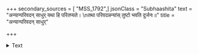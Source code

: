 +++
secondary_sources = [ "MSS_1792",]
jsonClass = "Subhaashita"
text = "अन्यान्परिवदन् साधुर् यथा हि परितप्यते।  \nतथा परिवदन्नन्यांस् तुष्टो भवति दुर्जनः॥"
title = "अन्यान्परिवदन् साधुर्"

+++

<details><summary>Text</summary>

अन्यान्परिवदन् साधुर् यथा हि परितप्यते।  
तथा परिवदन्नन्यांस् तुष्टो भवति दुर्जनः॥
</details>
